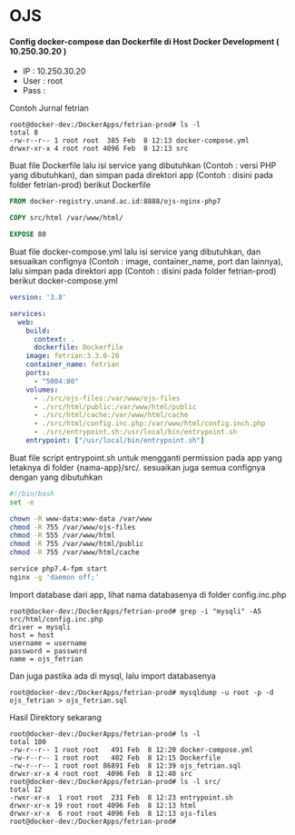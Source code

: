 <h1>OJS</h1>
<h4>Config docker-compose dan Dockerfile di Host Docker Development ( 10.250.30.20 )</h4>
<ul>
  <li>IP : 10.250.30.20</li>
  <li>User : root</li>
  <li>Pass :</li>
</ul>

<p>Contoh Jurnal fetrian</p>

```console
root@docker-dev:/DockerApps/fetrian-prod# ls -l
total 8
-rw-r--r-- 1 root root  385 Feb  8 12:13 docker-compose.yml
drwxr-xr-x 4 root root 4096 Feb  8 12:13 src
```

<p>Buat file Dockerfile lalu isi service yang dibutuhkan (Contoh : versi PHP yang dibutuhkan), dan simpan pada direktori app (Contoh : disini pada folder fetrian-prod) berikut Dockerfile</p>

```dockerfile
FROM docker-registry.unand.ac.id:8888/ojs-nginx-php7

COPY src/html /var/www/html/

EXPOSE 80
```
<p>Buat file docker-compose.yml lalu isi service yang dibutuhkan, dan sesuaikan confignya (Contoh : image, container_name, port dan lainnya), lalu simpan pada direktori app (Contoh : disini pada folder fetrian-prod) berikut docker-compose.yml</p>

```yml
version: '3.8'

services:
  web:
    build:
      context: .
      dockerfile: Dockerfile
    image: fetrian:3.3.0-20
    container_name: fetrian
    ports:
      - "5004:80"
    volumes:
      - ./src/ojs-files:/var/www/ojs-files
      - ./src/html/public:/var/www/html/public
      - ./src/html/cache:/var/www/html/cache
      - ./src/html/config.inc.php:/var/www/html/config.inch.php
      - ./src/entrypoint.sh:/usr/local/bin/entrypoint.sh
    entrypoint: ["/usr/local/bin/entrypoint.sh"]
```
<p>Buat file script entrypoint.sh untuk mengganti permission pada app yang letaknya di folder {nama-app}/src/. sesuaikan juga semua confignya dengan yang dibutuhkan</p>

```bash
#!/bin/bash
set -e

chown -R www-data:www-data /var/www
chmod -R 755 /var/www/ojs-files
chmod -R 555 /var/www/html
chmod -R 755 /var/www/html/public
chmod -R 755 /var/www/html/cache

service php7.4-fpm start
nginx -g 'daemon off;'
```

<p>Import database dari app, lihat nama databasenya di folder config.inc.php</p>

```console
root@docker-dev:/DockerApps/fetrian-prod# grep -i "mysqli" -A5 src/html/config.inc.php
driver = mysqli
host = host
username = username
password = password
name = ojs_fetrian
```
<p>Dan juga pastika ada di mysql, lalu import databasenya</p>

```console
root@docker-dev:/DockerApps/fetrian-prod# mysqldump -u root -p -d ojs_fetrian > ojs_fetrian.sql
```
<p>Hasil Direktory sekarang</p>

```console
root@docker-dev:/DockerApps/fetrian-prod# ls -l
total 100
-rw-r--r-- 1 root root   491 Feb  8 12:20 docker-compose.yml
-rw-r--r-- 1 root root   402 Feb  8 12:15 Dockerfile
-rw-r--r-- 1 root root 86891 Feb  8 12:39 ojs_fetrian.sql
drwxr-xr-x 4 root root  4096 Feb  8 12:40 src
root@docker-dev:/DockerApps/fetrian-prod# ls -l src/
total 12
-rwxr-xr-x  1 root root  231 Feb  8 12:23 entrypoint.sh
drwxr-xr-x 19 root root 4096 Feb  8 12:13 html
drwxr-xr-x  6 root root 4096 Feb  8 12:13 ojs-files
root@docker-dev:/DockerApps/fetrian-prod#
```
